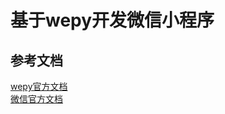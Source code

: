 # 基于wepy开发微信小程序

## 参考文档

[wepy官方文档](https://wepyjs.github.io/wepy-docs/2.x#)  
[微信官方文档](https://developers.weixin.qq.com/miniprogram/dev/component/)  

